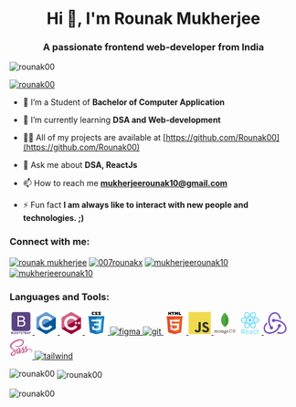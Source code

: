 <h1 align="center">Hi 👋, I'm Rounak Mukherjee</h1>
<h3 align="center">A passionate frontend web-developer from India</h3>

<p align="left"> <img src="https://komarev.com/ghpvc/?username=rounak00&label=Profile%20views&color=0e75b6&style=flat" alt="rounak00" /> </p>

<p align="left"> <a href="https://github.com/ryo-ma/github-profile-trophy"><img src="https://github-profile-trophy.vercel.app/?username=rounak00" alt="rounak00" /></a> </p>

- 🔭 I’m a Student of **Bachelor of Computer Application**

- 🌱 I’m currently learning **DSA and Web-development**

- 👨‍💻 All of my projects are available at [https://github.com/Rounak00](https://github.com/Rounak00)

- 💬 Ask me about **DSA, ReactJs**

- 📫 How to reach me **mukherjeerounak10@gmail.com**

- ⚡ Fun fact **I am always like to interact with new people and technologies. ;)**

<h3 align="left">Connect with me:</h3>
<p align="left">
<a href="https://linkedin.com/in/rounak mukherjee" target="blank"><img align="center" src="https://raw.githubusercontent.com/rahuldkjain/github-profile-readme-generator/master/src/images/icons/Social/linked-in-alt.svg" alt="rounak mukherjee" height="30" width="40" /></a>
<a href="https://instagram.com/007rounakx" target="blank"><img align="center" src="https://raw.githubusercontent.com/rahuldkjain/github-profile-readme-generator/master/src/images/icons/Social/instagram.svg" alt="007rounakx" height="30" width="40" /></a>
<a href="https://www.hackerrank.com/mukherjeerounak10" target="blank"><img align="center" src="https://raw.githubusercontent.com/rahuldkjain/github-profile-readme-generator/master/src/images/icons/Social/hackerrank.svg" alt="mukherjeerounak10" height="30" width="40" /></a>
<a href="https://www.leetcode.com/mukherjeerounak10" target="blank"><img align="center" src="https://raw.githubusercontent.com/rahuldkjain/github-profile-readme-generator/master/src/images/icons/Social/leet-code.svg" alt="mukherjeerounak10" height="30" width="40" /></a>
</p>

<h3 align="left">Languages and Tools:</h3>
 <a href="https://getbootstrap.com" target="_blank"> <img src="https://raw.githubusercontent.com/devicons/devicon/master/icons/bootstrap/bootstrap-plain-wordmark.svg" alt="bootstrap" width="40" height="40"/> </a> <a href="https://www.cprogramming.com/" target="_blank"> <img src="https://raw.githubusercontent.com/devicons/devicon/master/icons/c/c-original.svg" alt="c" width="40" height="40"/> </a> <a href="https://www.w3schools.com/cpp/" target="_blank"> <img src="https://raw.githubusercontent.com/devicons/devicon/master/icons/cplusplus/cplusplus-original.svg" alt="cplusplus" width="40" height="40"/> </a> <a href="https://www.w3schools.com/css/" target="_blank"> <img src="https://raw.githubusercontent.com/devicons/devicon/master/icons/css3/css3-original-wordmark.svg" alt="css3" width="40" height="40"/> </a> <a href="https://www.figma.com/" target="_blank"> <img src="https://www.vectorlogo.zone/logos/figma/figma-icon.svg" alt="figma" width="40" height="40"/> </a> <a href="https://git-scm.com/" target="_blank"> <img src="https://www.vectorlogo.zone/logos/git-scm/git-scm-icon.svg" alt="git" width="40" height="40"/> </a> <a href="https://www.w3.org/html/" target="_blank"> <img src="https://raw.githubusercontent.com/devicons/devicon/master/icons/html5/html5-original-wordmark.svg" alt="html5" width="40" height="40"/> </a> <a href="https://developer.mozilla.org/en-US/docs/Web/JavaScript" target="_blank"> <img src="https://raw.githubusercontent.com/devicons/devicon/master/icons/javascript/javascript-original.svg" alt="javascript" width="40" height="40"/> </a> <img src="https://raw.githubusercontent.com/devicons/devicon/master/icons/mongodb/mongodb-original-wordmark.svg" alt="mongodb" width="40" height="40"/> </a> 
 <a href="https://reactjs.org/" target="_blank"> <img src="https://raw.githubusercontent.com/devicons/devicon/master/icons/react/react-original-wordmark.svg" alt="react" width="40" height="40"/> </a> <a href="https://redux.js.org" target="_blank"> <img src="https://raw.githubusercontent.com/devicons/devicon/master/icons/redux/redux-original.svg" alt="redux" width="40" height="40"/> </a> <a href="https://sass-lang.com" target="_blank"> <img src="https://raw.githubusercontent.com/devicons/devicon/master/icons/sass/sass-original.svg" alt="sass" width="40" height="40"/> </a> <a href="https://tailwindcss.com/" target="_blank"> <img src="https://www.vectorlogo.zone/logos/tailwindcss/tailwindcss-icon.svg" alt="tailwind" width="40" height="40"/> </a> </p>

<p><img align="left" src="https://github-readme-stats.vercel.app/api/top-langs?username=rounak00&show_icons=true&locale=en&layout=compact" alt="rounak00" /></p>

<p>&nbsp;<img align="center" src="https://github-readme-stats.vercel.app/api?username=rounak00&show_icons=true&locale=en" alt="rounak00" /></p>

<p><img align="center" src="https://github-readme-streak-stats.herokuapp.com/?user=rounak00&" alt="rounak00" /></p
